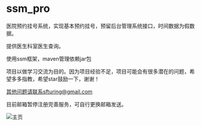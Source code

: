# ssm_pro

医院预约挂号系统，实现基本预约挂号，预留后台管理系统接口，时间数据为假数据。


提供医生科室医生查询。

使用ssm框架，maven管理依赖jar包


项目以做学习交流为目的。因为项目经验不足，项目可能会有很多潜在的问题，希望多多指教，希望star鼓励一下，谢谢！


其他问题请联系sfturing@gmail.com

目前邮箱暂停注册完善服务，可自行更换邮箱发送。

![主页](http://sfturing.cn/upload/2017/04/ssm_index.png)

